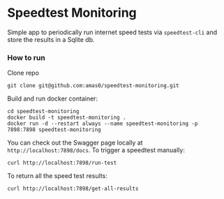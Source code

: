 # Speedtest Monitoring

Simple app to periodically run internet speed tests
via `speedtest-cli` and store the results in a Sqlite db.

### How to run


Clone repo

```
git clone git@github.com:amas0/speedtest-monitoring.git
```

Build and run docker container:

```
cd speedtest-monitoring
docker build -t speedtest-monitoring .
docker run -d --restart always --name speedtest-monitoring -p 7898:7898 speedtest-monitoring
```

You can check out the Swagger page locally at `http://localhost:7898/docs`. To trigger
a speedtest manually:

```
curl http://localhost:7898/run-test
```

To return all the speed test results:

```
curl http://localhost:7898/get-all-results
```